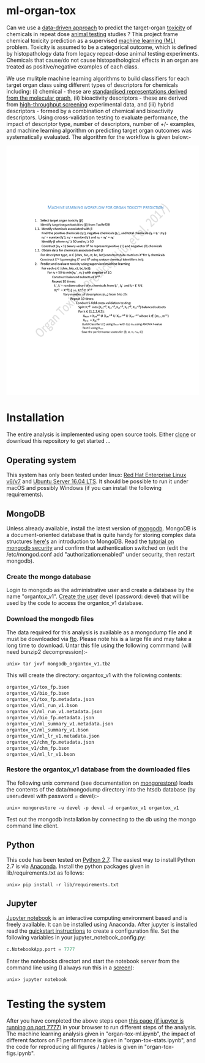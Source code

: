 # ml-organ-tox

Can we use a [data-driven approach](https://en.wikipedia.org/wiki/Data_science) to predict the target-organ [toxicity](https://en.wikipedia.org/wiki/Toxicity) of chemicals in repeat dose [animal testing](https://en.wikipedia.org/wiki/Animal_testing) studies ? This  project frame chemical toxicity prediction as a supervised [machine learning (ML)](https://en.wikipedia.org/wiki/Machine_learning)  problem. Toxicity is assumed to be a categorical outcome, which is defined by histopathology data from legacy repeat-dose animal testing experiments. Chemicals that cause/do not cause histopathological effects in an organ are treated as positive/negative examples of each class. 

We use mulitple machine learning algorithms to build classifiers for each target organ class using different types of descriptors for chemicals including: (i) chemical - these are [standardised representations derived from the molecular graph](https://en.wikipedia.org/wiki/Molecular_descriptor), (ii) bioactivity descriptors - these are derived from [high-throughput screening](https://en.wikipedia.org/wiki/High-throughput_screening) experimental data, and (iii) hybrid descriptors - formed by a combination of chemical and bioactivity descriptors. Using cross-validation testing to evaluate performance, the impact of descriptor type, number of descriptors, number of +/- examples, and machine learning algorithm on predicting target organ outcomes was systematically evaluated. The algorithm for the workflow is given below:-

![](figs/algorithm.png)

# Installation
The entire analysis is implemented using open source tools. Either [clone](https://help.github.com/articles/cloning-a-repository/)  or download this repository to get started ...


## Operating system 
This system has only been tested under linux: [Red Hat Enterprise Linux v6/v7](https://www.redhat.com/en/technologies/linux-platforms/enterprise-linux) and [Ubuntu Server 16.04 LTS](http://www.ubuntu.com). It should be possible to run it under macOS and possibly Windows (if you can install the following requirements). 

## MongoDB
Unless already available, install the latest version of [mongodb](http://www.mongodb.com). MongoDB is a document-oriented database that is quite handy for storing complex data structures [here's](https://docs.mongodb.com/getting-started/shell/introduction/) an introduction to MongoDB. Read the [tutorial on mongodb security](https://docs.mongodb.com/manual/tutorial) and confirm that authentication switched on (edit the /etc/mongod.conf add "authorization:enabled" under security, then restart mongodb).

### Create the mongo database 

Login to mongodb as the administrative user and create a database by the name "organtox_v1". [Create the user](https://docs.mongodb.com/manual/reference/method/db.createUser/) devel (password: devel) that will be used by the code to access the organtox_v1 database. 

### Download the mongodb files
The data required for this analysis is available as a mongodump file and it must be downloaded via [ftp](ftp://newftp.epa.gov/comptox/staff/ishah/mongodb_organtox_v1.tbz). Please note his is a large file and may take a long time to download. Untar this file using the following commmand (will need bunzip2 decompression):-

```
unix> tar jxvf mongodb_organtox_v1.tbz
```

This will create the directory: organtox_v1 with the following contents:
```
organtox_v1/tox_fp.bson
organtox_v1/bio_fp.bson
organtox_v1/tox_fp.metadata.json
organtox_v1/ml_run_v1.bson
organtox_v1/ml_run_v1.metadata.json
organtox_v1/bio_fp.metadata.json
organtox_v1/ml_summary_v1.metadata.json
organtox_v1/ml_summary_v1.bson
organtox_v1/ml_lr_v1.metadata.json
organtox_v1/chm_fp.metadata.json
organtox_v1/chm_fp.bson
organtox_v1/ml_lr_v1.bson
```

### Restore the organtox_v1 database from the downloaded files


The following unix command (see documentation on [mongorestore](https://docs.mongodb.com/manual/reference/program/mongorestore/)) loads the contents of the data/mongodump directory into the htsdb database (by user=devel with password = devel):-

```
unix> mongorestore -u devel -p devel -d organtox_v1 organtox_v1
```

Test out the mongodb installation by connecting to the db using the mongo command line client.

## Python

This code has been tested on [Python 2.7](http://python.org). The easiest way to install Python 2.7 is via [Anaconda](https://www.continuum.io/downloads). Install the python packages given in lib/requirements.txt as follows:

```
unix> pip install -r lib/requirements.txt
```

## Jupyter
[Jupyter notebook](http://jupyter.org/) is an interactive computing environment based and is freely available. It can be installed using Anaconda. After jupyter is installed read the [quickstart instructions](https://jupyter-notebook-beginner-guide.readthedocs.io/en/latest/) to create a configuration file. Set the following variables in your jupyter_notebook_config.py:

```python
c.NotebookApp.port = 7777
```

Enter the notebooks directort and start the notebook server from the command line using (I always run this in a [screen](https://www.gnu.org/software/screen/manual/screen.html)):

```
unix> jupyter notebook
```

# Testing the system

After you have completed the above steps open [this page (if jupyter is running on port 7777)](http://localhost:7777) in your browser to run different steps of the analysis. The machine learning analysis given in "organ-tox-ml.ipynb", the impact of different factors on F1 performance is given in "organ-tox-stats.ipynb", and the code for reproducing all figures / tables is given in "organ-tox-figs.ipynb".


